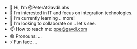 - 👋 Hi, I’m @PeterAtGavdiLabs
- 👀 I’m interested in IT and focus on integration technologies.
- 🌱 I’m currently learning .. more!
- 💞️ I’m looking to collaborate on .. let's see.
- 📫 How to reach me: ppe@gavdi.com
- 😄 Pronouns: ...
- ⚡ Fun fact: ...

<!---
PeterAtGavdiLabs/PeterAtGavdiLabs is a ✨ special ✨ repository because its `README.md` (this file) appears on your GitHub profile.
You can click the Preview link to take a look at your changes.
--->
